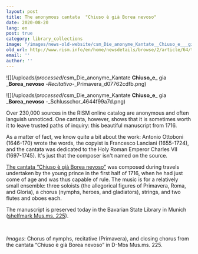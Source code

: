 ```yaml
---
layout: post
title: The anonymous cantata  "Chiuso è già Borea nevoso"
date: 2020-08-20
lang: en
post: true
category: library_collections
image: "/images/news-old-website/csm_Die_anonyme_Kantate__Chiuso_e___gia___Borea_nevoso__-_Choro_d__Ninfe_f5a660d6f5.png"
old_url: http://www.rism.info/en/home/newsdetails/browse/2/article/64/the-anonymous-cantata-chiuso-e-gia-borea-nevoso.html
email: ''
author: ''
---
```


 ![](/uploads/_processed_/csm_Die_anonyme_Kantate __Chiuso_e___ gia ___Borea_nevoso__ -_Recitativo_-_Primavera_d07762cdfb.png)

 ![](/uploads/_processed_/csm_Die_anonyme_Kantate __Chiuso_e___ gia ___Borea_nevoso__ -_Schlusschor_4644f99a7d.png)

Over 230,000 sources in the RISM online catalog are anonymous and often languish unnoticed. One cantata, however, shows that it is sometimes worth it to leave trusted paths of inquiry: this beautiful manuscript from 1716.   
  
As a matter of fact, we know quite a bit about the work: Antonio Ottoboni (1646-170) wrote the words, the copyist is Francesco Lanciani (1655-1724), and the cantata was dedicated to the Holy Roman Emperor Charles VII (1697-1745). It's just that the composer isn't named on the source.&nbsp;&nbsp;   
  
[The cantata “Chiuso è già Borea nevoso”](https://opac.rism.info/search?id=456011407&View=rism) was composed during travels undertaken by the young prince in the first half of 1716, when he had just come of age and was thus capable of rule. The music is for a relatively small ensemble: three soloists (the allegorical figures of Primavera, Roma, and Gloria), a chorus (nymphs, heroes, and gladiators), strings, and two flutes and oboes each.   
  
The manuscript is preserved today in the Bavarian State Library in Munich ([shelfmark Mus.ms. 225](http://mdz-nbn-resolving.de/urn:nbn:de:bvb:12-bsb00083808-3)).

&nbsp;

_Images_: Chorus of nymphs, recitative (Primavera), and closing chorus from the cantata “Chiuso è già Borea nevoso” in D-Mbs Mus.ms. 225.

